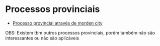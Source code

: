# Processos provinciais

* [Processo provincial através de morden city](https://github.com/OlvArthur/imigracao-para-o-canada/blob/master/provincias/Manitoba/MC's%20SW.md)

OBS: Existem tbm outros processos provinciais, porém também não são interessantes ou não são aplicáveis
